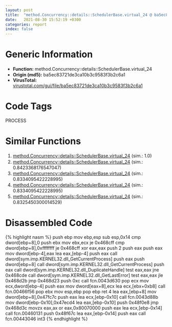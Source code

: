 ```yaml
---
layout: post
title:  "method.Concurrency꞉꞉details꞉꞉SchedulerBase.virtual_24 @ ba5ec83721de3ca10b3c9583f3b2c6a1"
date:   2021-08-30 15:52:19 +0300
categories: report
index: false
---
```


# Generic Information
- **Function:** method.Concurrency꞉꞉details꞉꞉SchedulerBase.virtual\_24
- **Origin (md5):** ba5ec83721de3ca10b3c9583f3b2c6a1
- **VirusTotal:** [virustotal.com/gui/file/ba5ec83721de3ca10b3c9583f3b2c6a1][virustotal_ref]

# Code Tags
<span class="tag" id="PROCESS">PROCESS</span>


# Similar Functions

1. [method.Concurrency꞉꞉details꞉꞉SchedulerBase.virtual\_24][similar_1_ref] (sim.: 1.0)
2. [method.Concurrency꞉꞉details꞉꞉SchedulerBase.virtual\_24][similar_2_ref] (sim.: 0.8423368176547047)
3. [method.Concurrency꞉꞉details꞉꞉SchedulerBase.virtual\_24][similar_3_ref] (sim.: 0.8334095422228995)
4. [method.Concurrency꞉꞉details꞉꞉SchedulerBase.virtual\_24][similar_4_ref] (sim.: 0.8334095422228995)
5. [method.Concurrency꞉꞉details꞉꞉SchedulerBase.virtual\_24][similar_5_ref] (sim.: 0.8325450300014529)


# Disassembled Code

{% highlight nasm %}
push ebp
mov ebp,esp
sub esp,0x14
cmp dword[ebp+8],0
push ebx
mov ebx,ecx
je 0x468cff
cmp dword[ebp+8],0xffffffff
je 0x468cff
xor eax,eax
push 2
push eax
push eax
mov dword[ebp-4],eax
lea eax,[ebp-4]
push eax
call dword[sym.imp.KERNEL32.dll_GetCurrentProcess]
push eax
push dword[ebp+8]
call dword[sym.imp.KERNEL32.dll_GetCurrentProcess]
push eax
call dword[sym.imp.KERNEL32.dll_DuplicateHandle]
test eax,eax
jne 0x468cde
call dword[sym.imp.KERNEL32.dll_GetLastError]
test eax,eax
jle 0x468d2b
jmp 0x468d23
push 0xc
call fcn.0043d630
pop ecx
mov ecx,dword[ebp-4]
push eax
mov dword[eax+8],ecx
lea ecx,[ebx+0xb8]
call fcn.00466f56
pop ebx
mov esp,ebp
pop ebp
ret 4
lea eax,[ebp+8]
mov dword[ebp+8],0x47fc7c
push eax
lea ecx,[ebp-0x10]
call fcn.0043d88b
mov dword[ebp-0x10],0x47ecd4
lea eax,[ebp-0x10]
push 0x48f0e8
jmp 0x468d3c
movzx eax,ax
or eax,0x80070000
push eax
lea ecx,[ebp-0x14]
call fcn.00460131
push 0x48f67c
lea eax,[ebp-0x14]
push eax
call fcn.00443046
int3 
{% endhighlight %}


[similar_1_ref]: /report/method.Concurrency꞉꞉details꞉꞉SchedulerBase.virtual_24@53687e619dcac7d709f306d061d8daeb
[similar_2_ref]: /report/method.Concurrency꞉꞉details꞉꞉SchedulerBase.virtual_24@ba63c5f75a2177720b184529dbf918cf
[similar_3_ref]: /report/method.Concurrency꞉꞉details꞉꞉SchedulerBase.virtual_24@27ac6b5c7fa1ad11790cdc733c25a701
[similar_4_ref]: /report/method.Concurrency꞉꞉details꞉꞉SchedulerBase.virtual_24@9b5524245506621a9773176393787e61
[similar_5_ref]: /report/method.Concurrency꞉꞉details꞉꞉SchedulerBase.virtual_24@843c4207147f5bab0e104024677fd9ec
[virustotal_ref]: https://www.virustotal.com/gui/file/ba5ec83721de3ca10b3c9583f3b2c6a1